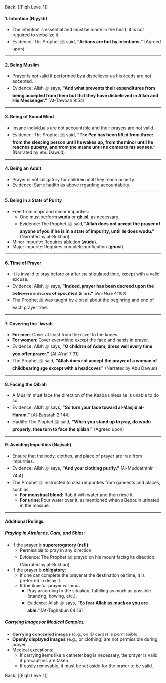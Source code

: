 Back: [[Fiqh Level 1]]

#### 1. **Intention (Niyyah)**
- The intention is essential and must be made in the heart; it is not required to verbalize it.
- Evidence: The Prophet ﷺ said, **"Actions are but by intentions."** (Agreed upon)

---

#### 2. **Being Muslim**
- Prayer is not valid if performed by a disbeliever as his deeds are not accepted.
- Evidence: Allah ﷻ says, **"And what prevents their expenditures from being accepted from them but that they have disbelieved in Allah and His Messenger."** [At-Tawbah 9:54]

---

#### 3. **Being of Sound Mind**
- Insane individuals are not accountable and their prayers are not valid.
- Evidence: The Prophet ﷺ said, **"The Pen has been lifted from three: from the sleeping person until he wakes up, from the minor until he reaches puberty, and from the insane until he comes to his senses."** (Narrated by Abu Dawud)

---

#### 4. **Being an Adult**
- Prayer is not obligatory for children until they reach puberty.
- Evidence: Same hadith as above regarding accountability.

---

#### 5. **Being in a State of Purity**
- Free from major and minor impurities:
  - One must perform **wudu** or **ghusl**, as necessary.
  - Evidence: The Prophet ﷺ said, **"Allah does not accept the prayer of anyone of you if he is in a state of impurity, until he does wudu."** (Narrated by al-Bukhari)
- Minor impurity: Requires ablution (**wudu**).
- Major impurity: Requires complete purification (**ghusl**).

---

#### 6. **Time of Prayer**
- It is invalid to pray before or after the stipulated time, except with a valid excuse.
- Evidence: Allah ﷻ says, **"Indeed, prayer has been decreed upon the believers a decree of specified times."** [An-Nisa 4:103]
- The Prophet ﷺ was taught by Jibreel about the beginning and end of each prayer time.

---

#### 7. **Covering the `Awrah**
- **For men**: Cover at least from the navel to the knees.
- **For women**: Cover everything except the face and hands in prayer.
- Evidence: Allah ﷻ says, **"O children of Adam, dress well every time you offer prayer."** [Al-A'raf 7:31]
- The Prophet ﷺ said, **"Allah does not accept the prayer of a woman of childbearing age except with a headcover."** (Narrated by Abu Dawud)

---

#### 8. **Facing the Qiblah**
- A Muslim must face the direction of the Kaaba unless he is unable to do so.
- Evidence: Allah ﷻ says, **"So turn your face toward al-Masjid al-Haram."** [Al-Baqarah 2:144]
- Hadith: The Prophet ﷺ said, **"When you stand up to pray, do wudu properly, then turn to face the qiblah."** (Agreed upon)

---

#### 9. **Avoiding Impurities (Najisah)**
- Ensure that the body, clothes, and place of prayer are free from impurities.
- Evidence: Allah ﷻ says, **"And your clothing purify."** [Al-Muddaththir 74:4]
- The Prophet ﷺ instructed to clean impurities from garments and places, such as:
  - **For menstrual blood**: Rub it with water and then rinse it.
  - **For urine**: Pour water over it, as mentioned when a Bedouin urinated in the mosque.

---

#### Additional Rulings:
##### Praying in Airplanes, Cars, and Ships:
- If the prayer is **supererogatory (nafl)**:
  - Permissible to pray in any direction.
  - Evidence: The Prophet ﷺ prayed on his mount facing its direction. (Narrated by al-Bukhari)
- If the prayer is **obligatory**:
  - If one can complete the prayer at the destination on time, it is preferred to delay it.
  - If the time for prayer will end:
    - Pray according to the situation, fulfilling as much as possible (standing, bowing, etc.).
    - Evidence: Allah ﷻ says, **"So fear Allah as much as you are able."** [At-Taghabun 64:16]

##### Carrying Images or Medical Samples:
- **Carrying concealed images** (e.g., on ID cards) is permissible.
- **Openly displayed images** (e.g., on clothing) are not permissible during prayer.
- Medical exceptions:
  - If carrying items like a catheter bag is necessary, the prayer is valid if precautions are taken.
  - If easily removable, it must be set aside for the prayer to be valid. 


Back: [[Fiqh Level 1]]